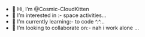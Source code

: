 - 👋 Hi, I’m @Cosmic-CloudKitten
- 👀 I’m interested in :- space activities...
- 🌱 I’m currently learning:- to code ^.^...
- 💞️ I’m looking to collaborate on:- nah i work alone ...


<!---
Cosmic-CloudKitten/Cosmic-CloudKitten is a ✨ special ✨ repository because its `README.md` (this file) appears on your GitHub profile.
You can click the Preview link to take a look at your changes.
--->
